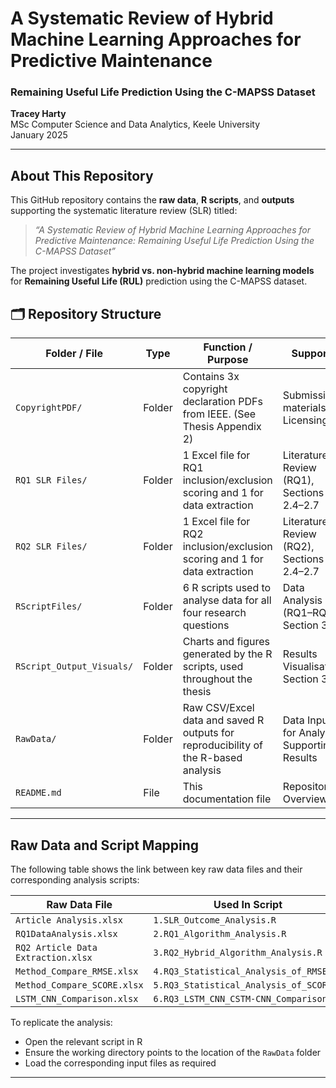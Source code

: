 # A Systematic Review of Hybrid Machine Learning Approaches for Predictive Maintenance  
### Remaining Useful Life Prediction Using the C-MAPSS Dataset  
**Tracey Harty**  
MSc Computer Science and Data Analytics, Keele University  
January 2025

---

## About This Repository

This GitHub repository contains the **raw data**, **R scripts**, and **outputs** supporting the systematic literature review (SLR) titled:

> *“A Systematic Review of Hybrid Machine Learning Approaches for Predictive Maintenance: Remaining Useful Life Prediction Using the C-MAPSS Dataset”*

The project investigates **hybrid vs. non-hybrid machine learning models** for **Remaining Useful Life (RUL)** prediction using the C-MAPSS dataset.


## 🗂 Repository Structure

| **Folder / File**              | **Type**   | **Function / Purpose**                                                                 | **Supports**                               |
|-------------------------------|------------|-----------------------------------------------------------------------------------------|--------------------------------------------|
| `CopyrightPDF/`               | Folder     | Contains 3x copyright declaration PDFs from IEEE. (See Thesis Appendix 2)              | Submission materials / Licensing            |
| `RQ1 SLR Files/`              | Folder     | 1 Excel file for RQ1 inclusion/exclusion scoring and 1 for data extraction             | Literature Review (RQ1), Sections 2.4–2.7   |
| `RQ2 SLR Files/`              | Folder     | 1 Excel file for RQ2 inclusion/exclusion scoring and 1 for data extraction             | Literature Review (RQ2), Sections 2.4–2.7   |
| `RScriptFiles/`               | Folder     | 6 R scripts used to analyse data for all four research questions                       | Data Analysis (RQ1–RQ4), Section 3.0        |
| `RScript_Output_Visuals/`     | Folder     | Charts and figures generated by the R scripts, used throughout the thesis              | Results Visualisation, Section 3.0          |
| `RawData/`                    | Folder     | Raw CSV/Excel data and saved R outputs for reproducibility of the R-based analysis     | Data Inputs for Analysis / Supporting Results |
| `README.md`                   | File       | This documentation file                                                               | Repository Overview                         |

---

## Raw Data and Script Mapping

The following table shows the link between key raw data files and their corresponding analysis scripts:

| **Raw Data File**                    | **Used In Script**                            |
|-------------------------------------|-----------------------------------------------|
| `Article Analysis.xlsx`             | `1.SLR_Outcome_Analysis.R`                    |
| `RQ1DataAnalysis.xlsx`              | `2.RQ1_Algorithm_Analysis.R`                  |
| `RQ2 Article Data Extraction.xlsx`  | `3.RQ2_Hybrid_Algorithm_Analysis.R`           |
| `Method_Compare_RMSE.xlsx`          | `4.RQ3_Statistical_Analysis_of_RMSE.R`        |
| `Method_Compare_SCORE.xlsx`         | `5.RQ3_Statistical_Analysis_of_SCORE.R`       |
| `LSTM_CNN_Comparison.xlsx`          | `6.RQ3_LSTM_CNN_CSTM-CNN_Comparison.R`        |

To replicate the analysis:
- Open the relevant script in R
- Ensure the working directory points to the location of the `RawData` folder
- Load the corresponding input files as required

---

